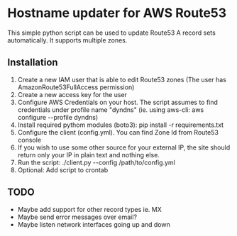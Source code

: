 # Hostname updater for AWS Route53

This simple python script can be used to update Route53 A record sets automatically. It supports multiple zones.

## Installation

1. Create a new IAM user that is able to edit Route53 zones (The user has AmazonRoute53FullAccess permission)
2. Create a new access key for the user
3. Configure AWS Credentials on your host. The script assumes to find credentials under profile name "dyndns" (ie. using aws-cli: aws configure --profile dyndns)
4. Install required pythom modules (boto3): pip install -r requirements.txt
5. Configure the client (config.yml). You can find Zone Id from Route53 console
6. If you wish to use some other source for your external IP, the site should return only your IP in plain text and nothing else.
7. Run the script: ./client.py --config /path/to/config.yml
8. Optional: Add script to crontab

## TODO
* Maybe add support for other record types ie. MX
* Maybe send error messages over email?
* Maybe listen network interfaces going up and down
